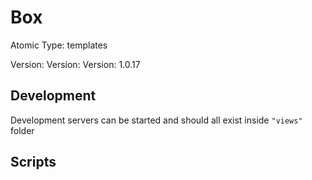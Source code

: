 # Box

Atomic Type: templates

Version: Version: Version: 1.0.17




## Development

Development servers can be started and should all exist inside `"views"` folder

## Scripts

